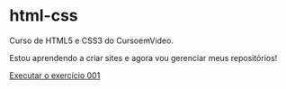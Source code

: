 # html-css
 Curso de HTML5 e CSS3 do CursoemVideo.

Estou aprendendo a criar sites e agora vou gerenciar meus repositórios!

<a href="https://isabellaterssariol.github.io/html-css/exercicios/ex001/">Executar o exercício 001</a>